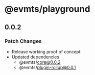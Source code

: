 # @evmts/playground

## 0.0.2

### Patch Changes

- Release working proof of concept
- Updated dependencies
  - @evmts/core@0.0.2
  - @evmts/plugin-rollup@0.0.1
